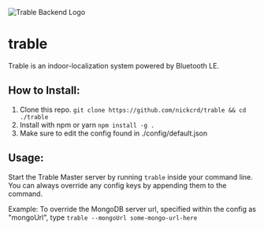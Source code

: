 ![Trable Backend Logo](https://i.imgur.com/vxC6XBx.png)
# trable
Trable is an indoor-localization system powered by Bluetooth LE. 

## How to Install:
1. Clone this repo.
`git clone https://github.com/nickcrd/trable && cd ./trable` 
2. Install with npm or yarn
``npm install -g .``
3. Make sure to edit the config found in ./config/default.json

## Usage:
Start the Trable Master server by running `trable` inside your command line. You can always override any config keys by appending them to the command.

Example: To override the MongoDB server url, specified within the config as "mongoUrl", type `trable --mongoUrl some-mongo-url-here`


